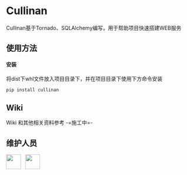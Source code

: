 # Cullinan

Cullinan基于Tornado、SQLAlchemy编写，用于帮助项目快速搭建WEB服务

## 使用方法
    
#### 安装

将dist下whl文件放入项目目录下，并在项目目录下使用下方命令安装
        
    pip install cullinan

## Wiki

Wiki 和其他相关资料参考 -=施工中=-

## 维护人员

[<img src="https://avatars0.githubusercontent.com/u/48331167?s=460&v=4" width = "40" height = "40"/>](https://github.com/hansiondesu) &nbsp;
[<img src="https://avatars0.githubusercontent.com/u/39507461?s=460&v=4" width = "40" height = "40"/>](https://github.com/FakeFox)